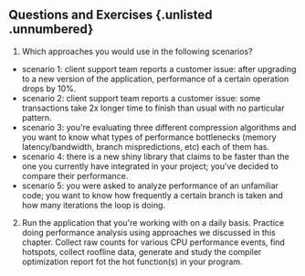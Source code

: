 ## Questions and Exercises {.unlisted .unnumbered}

1. Which approaches you would use in the following scenarios?
- scenario 1: client support team reports a customer issue: after upgrading to a new version of the application, performance of a certain operation drops by 10%.
- scenario 2: client support team reports a customer issue: some transactions take 2x longer time to finish than usual with no particular pattern.
- scenario 3: you're evaluating three different compression algorithms and you want to know what types of performance bottlenecks (memory latency/bandwidth, branch mispredictions, etc) each of them has.
- scenario 4: there is a new shiny library that claims to be faster than the one you currently have integrated in your project; you've decided to compare their performance.
- scenario 5: you were asked to analyze performance of an unfamiliar code; you want to know how frequently a certain branch is taken and how many iterations the loop is doing.
2. Run the application that you're working with on a daily basis. Practice doing performance analysis using approaches we discussed in this chapter. Collect raw counts for various CPU performance events, find hotspots, collect roofline data, generate and study the compiler optimization report fot the hot function(s) in your program.
